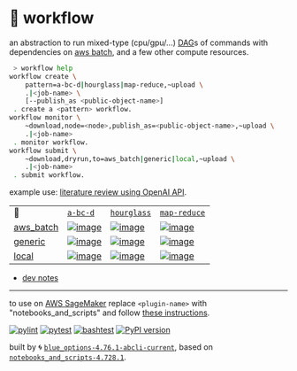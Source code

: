 # 📜 workflow

an abstraction to run mixed-type (cpu/gpu/...) [DAG](https://networkx.org/documentation/stable/reference/classes/digraph.html)s of commands with dependencies on [aws batch](https://aws.amazon.com/batch/), and a few other compute resources.

```bash
 > workflow help
workflow create \
	pattern=a-bc-d|hourglass|map-reduce,~upload \
	.|<job-name> \
	[--publish_as <public-object-name>]
 . create a <pattern> workflow.
workflow monitor \
	~download,node=<node>,publish_as=<public-object-name>,~upload \
	.|<job-name>
 . monitor workflow.
workflow submit \
	~download,dryrun,to=aws_batch|generic|local,~upload \
	.|<job-name>
 . submit workflow.
```

example use: [literature review using OpenAI API](https://github.com/kamangir/openai-commands/tree/main/openai_commands/literature_review).

|   |   |   |   |
| --- | --- | --- | --- |
| 📜 | [`a-bc-d`](./patterns/a-bc-d.dot) | [`hourglass`](./patterns/hourglass.dot) | [`map-reduce`](./patterns/map-reduce.dot) |
| [aws_batch](./runners/aws_batch.py) | [![image](https://kamangir-public.s3.ca-central-1.amazonaws.com/aws_batch-a-bc-d/workflow.gif?raw=true&random=XTEiGDe5bIDpVSG7)](https://kamangir-public.s3.ca-central-1.amazonaws.com/aws_batch-a-bc-d/workflow.gif?raw=true&random=XTEiGDe5bIDpVSG7) | [![image](https://kamangir-public.s3.ca-central-1.amazonaws.com/aws_batch-hourglass/workflow.gif?raw=true&random=kPJ8bdLEedLXHq0s)](https://kamangir-public.s3.ca-central-1.amazonaws.com/aws_batch-hourglass/workflow.gif?raw=true&random=kPJ8bdLEedLXHq0s) | [![image](https://kamangir-public.s3.ca-central-1.amazonaws.com/aws_batch-map-reduce/workflow.gif?raw=true&random=wS7GyhmTkYwqhaAI)](https://kamangir-public.s3.ca-central-1.amazonaws.com/aws_batch-map-reduce/workflow.gif?raw=true&random=wS7GyhmTkYwqhaAI) |
| [generic](./runners/generic.py) | [![image](https://kamangir-public.s3.ca-central-1.amazonaws.com/generic-a-bc-d/workflow.gif?raw=true&random=mSeHuszzRXHwKqOY)](https://kamangir-public.s3.ca-central-1.amazonaws.com/generic-a-bc-d/workflow.gif?raw=true&random=mSeHuszzRXHwKqOY) | [![image](https://kamangir-public.s3.ca-central-1.amazonaws.com/generic-hourglass/workflow.gif?raw=true&random=Yd2uEVYCJxKiH53g)](https://kamangir-public.s3.ca-central-1.amazonaws.com/generic-hourglass/workflow.gif?raw=true&random=Yd2uEVYCJxKiH53g) | [![image](https://kamangir-public.s3.ca-central-1.amazonaws.com/generic-map-reduce/workflow.gif?raw=true&random=FR3LnjM4PaRtpELJ)](https://kamangir-public.s3.ca-central-1.amazonaws.com/generic-map-reduce/workflow.gif?raw=true&random=FR3LnjM4PaRtpELJ) |
| [local](./runners/local.py) | [![image](https://kamangir-public.s3.ca-central-1.amazonaws.com/local-a-bc-d/workflow.gif?raw=true&random=aE2zREyYQ17BGO1F)](https://kamangir-public.s3.ca-central-1.amazonaws.com/local-a-bc-d/workflow.gif?raw=true&random=aE2zREyYQ17BGO1F) | [![image](https://kamangir-public.s3.ca-central-1.amazonaws.com/local-hourglass/workflow.gif?raw=true&random=k2vCXG7SyJKBuIbN)](https://kamangir-public.s3.ca-central-1.amazonaws.com/local-hourglass/workflow.gif?raw=true&random=k2vCXG7SyJKBuIbN) | [![image](https://kamangir-public.s3.ca-central-1.amazonaws.com/local-map-reduce/workflow.gif?raw=true&random=wdmzWeo078k95Rr9)](https://kamangir-public.s3.ca-central-1.amazonaws.com/local-map-reduce/workflow.gif?raw=true&random=wdmzWeo078k95Rr9) |

- [dev notes](https://arash-kamangir.medium.com/%EF%B8%8F-openai-experiments-54-e49117dc69ef)

---

to use on [AWS SageMaker](https://aws.amazon.com/sagemaker/) replace `<plugin-name>` with "notebooks_and_scripts" and follow [these instructions](https://github.com/kamangir/notebooks-and-scripts/blob/main/SageMaker.md).

[![pylint](https://github.com/kamangir/notebooks-and-scripts/actions/workflows/pylint.yml/badge.svg)](https://github.com/kamangir/notebooks-and-scripts/actions/workflows/pylint.yml) [![pytest](https://github.com/kamangir/notebooks-and-scripts/actions/workflows/pytest.yml/badge.svg)](https://github.com/kamangir/notebooks-and-scripts/actions/workflows/pytest.yml) [![bashtest](https://github.com/kamangir/notebooks-and-scripts/actions/workflows/bashtest.yml/badge.svg)](https://github.com/kamangir/notebooks-and-scripts/actions/workflows/bashtest.yml) [![PyPI version](https://img.shields.io/pypi/v/notebooks-and-scripts.svg)](https://pypi.org/project/notebooks-and-scripts/)

built by 🌀 [`blue_options-4.76.1-abcli-current`](https://github.com/kamangir/awesome-bash-cli), based on [`notebooks_and_scripts-4.728.1`](https://github.com/kamangir/notebooks-and-scripts).
